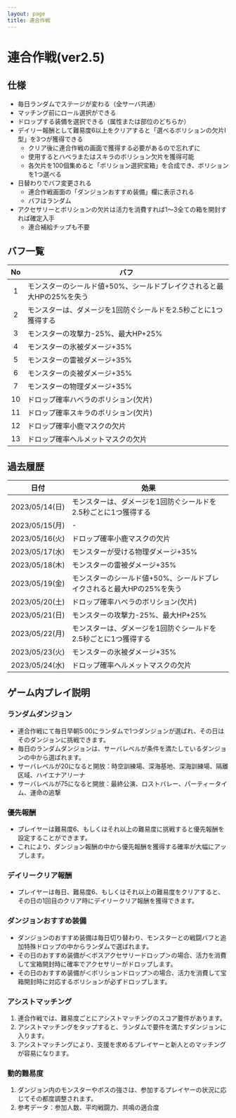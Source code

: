 ```yaml
---
layout: page
title: 連合作戦
---
```


# 連合作戦(ver2.5)

## 仕様
* 毎日ランダムでステージが変わる（全サーバ共通）
* マッチング前にロール選択ができる
* ドロップする装備を選択できる（属性または部位のどちらか）
* デイリー報酬として難易度6以上をクリアすると「選べるボリションの欠片Ⅰ型」を3つが獲得できる
  * クリア後に連合作戦の画面で獲得する必要があるので忘れずに
  * 使用するとハベラまたはスキラのボリション欠片を獲得可能
  * 各欠片を100個集めると「ボリション選択宝箱」を合成でき、ボリションを1つ選べる
* 日替わりでバフ変更される
  * 連合作戦画面の「ダンジョンおすすめ装備」欄に表示される
  * バフはランダム
* アクセサリーとボリションの欠片は活力を消費すれば1～3全ての箱を開封すれば確定入手
  * 連合補給チップも不要

## バフ一覧

| No | バフ |
| :--: | --- |
| 1 | モンスターのシールド値+50%、シールドブレイクされると最大HPの25%を失う |
| 2 | モンスターは、ダメージを1回防ぐシールドを2.5秒ごとに1つ獲得する |
| 3 | モンスターの攻撃力-25%、最大HP+25% |
| 4 | モンスターの氷被ダメージ+35% |
| 5 | モンスターの雷被ダメージ+35% |
| 6 | モンスターの炎被ダメージ+35% |
| 7 | モンスターの物理ダメージ+35% |
| 10 | ドロップ確率ハベラのボリション(欠片) |
| 11 | ドロップ確率スキラのボリション(欠片) |
| 12 | ドロップ確率小鹿マスクの欠片 |
| 13 | ドロップ確率ヘルメットマスクの欠片 |

## 過去履歴

| 日付 | 効果 |
| :---: | --- |
| 2023/05/14(日) | モンスターは、ダメージを1回防ぐシールドを2.5秒ごとに1つ獲得する |
| 2023/05/15(月) | - |
| 2023/05/16(火) | ドロップ確率小鹿マスクの欠片 |
| 2023/05/17(水) | モンスターが受ける物理ダメージ+35% |
| 2023/05/18(木) | モンスターの雷被ダメージ+35% |
| 2023/05/19(金) | モンスターのシールド値+50%、シールドブレイクされると最大HPの25%を失う |
| 2023/05/20(土) | ドロップ確率ハベラのボリション(欠片) |
| 2023/05/21(日) | モンスターの攻撃力-25%、最大HP+25% |
| 2023/05/22(月) | モンスターは、ダメージを1回防ぐシールドを2.5秒ごとに1つ獲得する |
| 2023/05/23(火) | モンスターの氷被ダメージ+35% |
| 2023/05/24(水) | ドロップ確率ヘルメットマスクの欠片 |

## ゲーム内プレイ説明

### ランダムダンジョン
* 連合作戦にて毎日早朝5:00にランダムで1つダンジョンが選ばれ、その日はそのダンジョンに挑戦できます。
* 毎日のランダムダンジョンは、サーバレベルが条件を満たしているダンジョンの中から選ばれます。
* サーバレベルが20になると開放：時空訓練場、深海基地、深海訓練場、隔離区域、ハイエナアリーナ
* サーバレベルが75になると開放：最終公演、ロストバレー、パーティータイム、運命の追撃

### 優先報酬
* プレイヤーは難易度6、もしくはそれ以上の難易度に挑戦すると優先報酬を設定することができます。
* これにより、ダンジョン報酬の中から優先報酬を獲得する確率が大幅にアップします。

### デイリークリア報酬
* プレイヤーは毎日、難易度6、もしくはそれ以上の難易度をクリアすると、その日の1回目のクリア時にデイリークリア報酬を獲得できます。

### ダンジョンおすすめ装備
* ダンジョンのおすすめ装備は毎日切り替わり、モンスターとの戦闘バフと追加特殊ドロップの中からランダムで選ばれます。
* その日のおすすめ装備が＜ボスアクセサリードロップ＞の場合、活力を消費して宝箱開封時に確率でアクセサリーがドロップします。
* その日のおすすめ装備が＜ボリションドロップ＞の場合、活力を消費して宝箱開封時に対応するボリションが必ずドロップします。

### アシストマッチング
1. 連合作戦では、難易度ごとにアシストマッチングのスコア要件があります。
2. アシストマッチングをタップすると、ランダムで要件を満たすダンジョンに入ります。
3. アシストマッチングにより、支援を求めるプレイヤーと新人とのマッチングが容易になります。

### 動的難易度
1. ダンジョン内のモンスターやボスの強さは、参加するプレイヤーの状況に応じてその都度調整されます。
2. 参考データ：参加人数、平均戦闘力、共鳴の適合度

